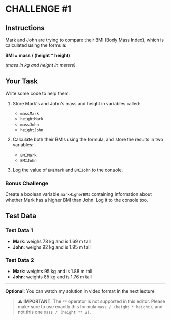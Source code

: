# CHALLENGE #1

## Instructions

Mark and John are trying to compare their BMI (Body Mass Index), which is calculated using the formula: 

**BMI = mass / (height * height)** 

*(mass in kg and height in meters)*

## Your Task

Write some code to help them:

1. Store Mark's and John's mass and height in variables called:
   - `massMark`
   - `heightMark`
   - `massJohn`
   - `heightJohn`

2. Calculate both their BMIs using the formula, and store the results in two variables:
   - `BMIMark`
   - `BMIJohn`

3. Log the value of `BMIMark` and `BMIJohn` to the console.

### Bonus Challenge
Create a boolean variable `markHigherBMI` containing information about whether Mark has a higher BMI than John. Log it to the console too.

## Test Data

### Test Data 1
- **Mark**: weighs 78 kg and is 1.69 m tall
- **John**: weighs 92 kg and is 1.95 m tall

### Test Data 2
- **Mark**: weights 95 kg and is 1.88 m tall
- **John**: weights 85 kg and is 1.76 m tall

---

**Optional**: You can watch my solution in video format in the next lecture

> **⚠️ IMPORTANT**: The `**` operator is not supported in this editor. Please make sure to use exactly this formula `mass / (height * height)`, and not this one `mass / (height ** 2)`.